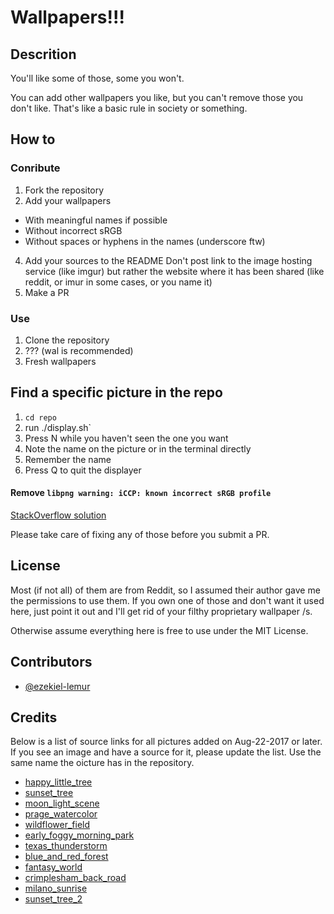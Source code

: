 # Wallpapers!!!

## Descrition
You'll like some of those, some you won't.

You can add other wallpapers you like, but you can't remove those you don't
like. That's like a basic rule in society or something.

## How to

### Conribute

1. Fork the repository
2. Add your wallpapers 
  * With meaningful names if possible
  * Without incorrect sRGB
  * Without spaces or hyphens in the names (underscore ftw)
4. Add your sources to the README
  Don't post link to the image hosting service (like imgur) but rather the
  website where it has been shared (like reddit, or imur in some cases, or you
  name it)
3. Make a PR

### Use
1. Clone the repository
2. ??? (wal is recommended)
3. Fresh wallpapers

## Find a specific picture in the repo
1. `cd repo`
2. run ./display.sh`
3. Press N while you haven't seen the one you want
4. Note the name on the picture or in the terminal directly
5. Remember the name
6. Press Q to quit the displayer

#### Remove `libpng warning: iCCP: known incorrect sRGB profile`
[StackOverflow solution](https://stackoverflow.com/a/22747902/6885046)

Please take care of fixing any of those before you submit a PR.

## License
Most (if not all) of them are from Reddit, so I assumed their author gave me the
permissions to use them. If you own one of those and don't want it used here,
just point it out and I'll get rid of your filthy proprietary wallpaper /s.

Otherwise assume everything here is free to use under the MIT License.

## Contributors

* [@ezekiel-lemur](https://github.com/ezekiel-lemur)

## Credits
Below is a list of source links for all pictures added on Aug-22-2017 or later.
If you see an image and have a source for it, please update the list. Use the
same name the oicture has in the repository.

* [happy_little_tree](https://www.reddit.com/r/EarthPorn/comments/6tsbyl/happy_little_treessandy_oregon_oc2160x1440/?ref=share&ref_source=link)
* [sunset_tree](https://www.reddit.com/r/wallpapers/comments/6u2swl/long_exposure_of_a_tree_at_sunset_1920x1080/?ref=share&ref_source=link)
* [moon_light_scene](https://www.reddit.com/r/wallpapers/comments/6u2il7/moon_light_scene_19201200/?ref=share&ref_source=link)
* [prage_watercolor](https://www.reddit.com/r/wallpapers/comments/6u2il7/moon_light_scene_19201200/?ref=share&ref_source=link)
* [wildflower_field](https://www.reddit.com/r/EarthPorn/comments/6ucbln/fields_of_wildflowers_and_a_beautiful_lake/?ref=share&ref_source=link)
* [early_foggy_morning_park](https://www.reddit.com/r/wallpapers/comments/6uj92w/early_foggy_morning_in_the_park_2560_1600/?ref=share&ref_source=link)
* [texas_thunderstorm](https://www.reddit.com/r/wallpapers/comments/6ujoad/thunderstorm_over_texas_1920x1080/?ref=share&ref_source=link)
* [blue_and_red_forest](https://www.reddit.com/r/wallpapers/comments/6upayf/blue_and_red_forest/?ref=share&ref_source=link)
* [fantasy_world](https://www.reddit.com/r/Fantasy/comments/6uucs2/fantasy_world_creation/?ref=share&ref_source=link)
* [crimplesham_back_road](https://www.reddit.com/r/ruralporn/comments/6uvcaf/crimplesham_back_road_by_tony_coleby_crimplesham/?ref=share&ref_source=link)
* [milano_sunrise](https://www.reddit.com/r/SkyPorn/comments/6uuz8q/oc_sunrise_in_milano_marittima_from_yesterday/?ref=share&ref_source=link)
* [sunset_tree_2](https://www.reddit.com/r/wallpapers/comments/6uvxnr/amazing_tree_with_sunset/?ref=share&ref_source=link)
